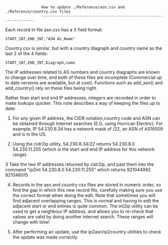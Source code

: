 

                    How to update ./Reference/asn.csv and ./Reference/country.csv files
                    -------------------------------------------------------------------

Each record in file asn.csv has a 3 field format: 

    START_INT,END_INT,"ASN AS_Name" 

Country.csv is similar, but with a country diagraph and country name as the last 2 of the 4 fields:

    START_INT,END_INT,Diagraph,name
 
The IP addresses related to AS numbers and country diagraphs are known to change over time, and both of these files 
are incomplete (Commercial up to date versions are available, but at cost). Functions such as add_asn() and 
add_country() rely on these files being right.

Rather than start and end IP addresses, integers are recorded in order to make lookups quicker. This note describes 
a way of keeping the files up to date:

1. For any given IP address, the CIDR notation,country code and ASN can be obtained through Internet searches 
(E.G, using Hurrican Electric). For example, IP 54.230.8.34 has a network mask of /22, an ASN of AS16509 and
is in the US. 

2. Using the cidr2ip utility, 54.230.8.34/22 returns 54.230.8.0 54.230.11.255 (which is the start and 
end IP address for this network range).

3 Take the two IP addresses returned by cidr2ip, and past them into the command "ip2int 54.230.8.0 54.230.11.255" 
which returns 921044992 921046015

4. Records in the asn and country csv files are stored in numeric order, so find the gap in which this new 
record fits, carefully making sure you use the correct format when doing the edit. Note that sometimes you 
will find adjacent overlapping ranges. This is normal and having to edit the adjacent start or end entries is 
quite common. The int2ip utility can be used to get a neighbour IP address, and allows you to re-check that 
values are valid by doing another Internet search. These ranges will change with time! 

5. After performing an update, use the ip2asn/ip2country utilities to check the update was made correctly.

